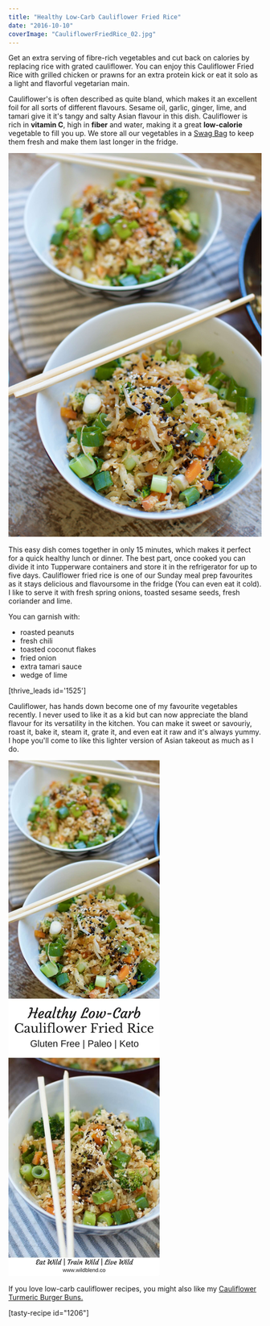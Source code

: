 ```yaml
---
title: "Healthy Low-Carb Cauliflower Fried Rice"
date: "2016-10-10"
coverImage: "CauliflowerFriedRice_02.jpg"
---
```


Get an extra serving of fibre-rich vegetables and cut back on calories by replacing rice with grated cauliflower. You can enjoy this Cauliflower Fried Rice with grilled chicken or prawns for an extra protein kick or eat it solo as a light and flavorful vegetarian main.

Cauliflower's is often described as quite bland, which makes it an excellent foil for all sorts of different flavours. Sesame oil, garlic, ginger, lime, and tamari give it it's tangy and salty Asian flavour in this dish. Cauliflower is rich in **vitamin C**, high in **fiber** and water, making it a great **low-calorie** vegetable to fill you up. We store all our vegetables in a [Swag Bag](https://t.cfjump.com/52650/t/14846?Url=https%3a%2f%2fwww.biome.com.au%2freduce-and-reuse%2f17236-the-swag-produce-storage-bag-individual-large.html%3fsearch_query%3dthe%2520swag%2520produce%2520bag%26fast_search%3dfs) to keep them fresh and make them last longer in the fridge.

![Healthy Low-Carb Cauliflower Fried Rice](images/CauliflowerFriedRice_10.jpg)

This easy dish comes together in only 15 minutes, which makes it perfect for a quick healthy lunch or dinner. The best part, once cooked you can divide it into Tupperware containers and store it in the refrigerator for up to five days. Cauliflower fried rice is one of our Sunday meal prep favourites as it stays delicious and flavoursome in the fridge (You can even eat it cold). I like to serve it with fresh spring onions, toasted sesame seeds, fresh coriander and lime.

You can garnish with:

- roasted peanuts
- fresh chili
- toasted coconut flakes
- fried onion
- extra tamari sauce
- wedge of lime

\[thrive\_leads id='1525'\]

Cauliflower, has hands down become one of my favourite vegetables recently. I never used to like it as a kid but can now appreciate the bland flavour for its versatility in the kitchen. You can make it sweet or savouriy, roast it, bake it, steam it, grate it, and even eat it raw and it's always yummy. I hope you'll come to like this lighter version of Asian takeout as much as I do.

![Cauliflower Fried Rice](images/Pin-Template-735x2500-Cauliflower-Fried-Rice.jpg)

If you love low-carb cauliflower recipes, you might also like my [Cauliflower Turmeric Burger Buns.](https://www.wildblend.co/cauliflower-turmeric-burger-buns/)

\[tasty-recipe id="1206"\]
